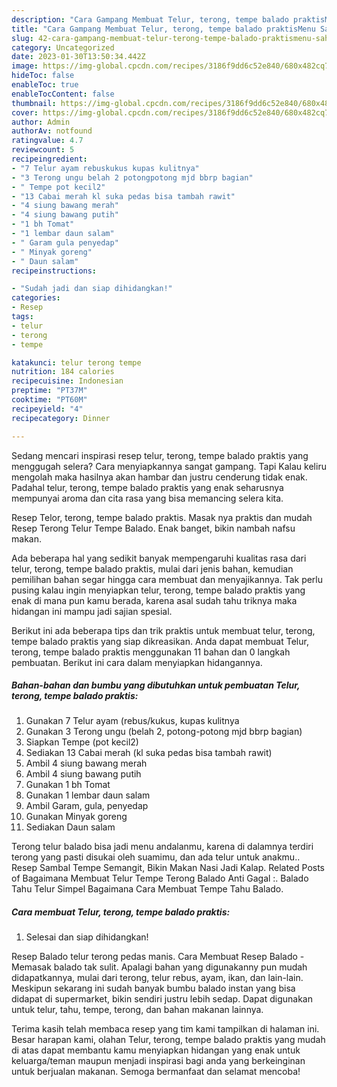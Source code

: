 ```yaml
---
description: "Cara Gampang Membuat Telur, terong, tempe balado praktisMenu Sahur"
title: "Cara Gampang Membuat Telur, terong, tempe balado praktisMenu Sahur"
slug: 42-cara-gampang-membuat-telur-terong-tempe-balado-praktismenu-sahur
category: Uncategorized
date: 2023-01-30T13:50:34.442Z
image: https://img-global.cpcdn.com/recipes/3186f9dd6c52e840/680x482cq70/telur-terong-tempe-balado-praktis-foto-resep-utama.jpg
hideToc: false
enableToc: true
enableTocContent: false
thumbnail: https://img-global.cpcdn.com/recipes/3186f9dd6c52e840/680x482cq70/telur-terong-tempe-balado-praktis-foto-resep-utama.jpg
cover: https://img-global.cpcdn.com/recipes/3186f9dd6c52e840/680x482cq70/telur-terong-tempe-balado-praktis-foto-resep-utama.jpg
author: Admin
authorAv: notfound
ratingvalue: 4.7
reviewcount: 5
recipeingredient:
- "7 Telur ayam rebuskukus kupas kulitnya"
- "3 Terong ungu belah 2 potongpotong mjd bbrp bagian"
- " Tempe pot kecil2"
- "13 Cabai merah kl suka pedas bisa tambah rawit"
- "4 siung bawang merah"
- "4 siung bawang putih"
- "1 bh Tomat"
- "1 lembar daun salam"
- " Garam gula penyedap"
- " Minyak goreng"
- " Daun salam"
recipeinstructions:

- "Sudah jadi dan siap dihidangkan!"
categories:
- Resep
tags:
- telur
- terong
- tempe

katakunci: telur terong tempe 
nutrition: 184 calories
recipecuisine: Indonesian
preptime: "PT37M"
cooktime: "PT60M"
recipeyield: "4"
recipecategory: Dinner

---
```



Sedang mencari inspirasi resep telur, terong, tempe balado praktis yang menggugah selera? Cara menyiapkannya sangat gampang. Tapi Kalau keliru mengolah maka hasilnya akan hambar dan justru cenderung tidak enak. Padahal telur, terong, tempe balado praktis yang enak seharusnya mempunyai aroma dan cita rasa yang bisa memancing selera kita.


Resep Telor, terong, tempe balado praktis. Masak nya praktis dan mudah Resep Terong Telur Tempe Balado. Enak banget, bikin nambah nafsu makan.

Ada beberapa hal yang sedikit banyak mempengaruhi kualitas rasa dari telur, terong, tempe balado praktis, mulai dari jenis bahan, kemudian pemilihan bahan segar hingga cara membuat dan menyajikannya. Tak perlu pusing kalau ingin menyiapkan telur, terong, tempe balado praktis yang enak di mana pun kamu berada, karena asal sudah tahu triknya maka hidangan ini mampu jadi sajian spesial.


Berikut ini ada beberapa tips dan trik praktis untuk membuat telur, terong, tempe balado praktis yang siap dikreasikan. Anda dapat membuat Telur, terong, tempe balado praktis menggunakan 11 bahan dan 0 langkah pembuatan. Berikut ini cara dalam menyiapkan hidangannya.

<!--inarticleads1-->

##### Bahan-bahan dan bumbu yang dibutuhkan untuk pembuatan Telur, terong, tempe balado praktis:

1. Gunakan 7 Telur ayam (rebus/kukus, kupas kulitnya
1. Gunakan 3 Terong ungu (belah 2, potong-potong mjd bbrp bagian)
1. Siapkan  Tempe (pot kecil2)
1. Sediakan 13 Cabai merah (kl suka pedas bisa tambah rawit)
1. Ambil 4 siung bawang merah
1. Ambil 4 siung bawang putih
1. Gunakan 1 bh Tomat
1. Gunakan 1 lembar daun salam
1. Ambil  Garam, gula, penyedap
1. Gunakan  Minyak goreng
1. Sediakan  Daun salam


Terong telur balado bisa jadi menu andalanmu, karena di dalamnya terdiri terong yang pasti disukai oleh suamimu, dan ada telur untuk anakmu.. Resep Sambal Tempe Semangit, Bikin Makan Nasi Jadi Kalap. Related Posts of Bagaimana Membuat Telur Tempe Terong Balado Anti Gagal :. Balado Tahu Telur Simpel Bagaimana Cara Membuat Tempe Tahu Balado. 

<!--inarticleads2-->

##### Cara membuat Telur, terong, tempe balado praktis:


1. Selesai dan siap dihidangkan!

Resep Balado telur terong pedas manis. Cara Membuat Resep Balado - Memasak balado tak sulit. Apalagi bahan yang digunakanny pun mudah didapatkannya, mulai dari terong, telur rebus, ayam, ikan, dan lain-lain. Meskipun sekarang ini sudah banyak bumbu balado instan yang bisa didapat di supermarket, bikin sendiri justru lebih sedap. Dapat digunakan untuk telur, tahu, tempe, terong, dan bahan makanan lainnya. 

Terima kasih telah membaca resep yang tim kami tampilkan di halaman ini. Besar harapan kami, olahan Telur, terong, tempe balado praktis yang mudah di atas dapat membantu kamu menyiapkan hidangan yang enak untuk keluarga/teman maupun menjadi inspirasi bagi anda yang berkeinginan untuk berjualan makanan. Semoga bermanfaat dan selamat mencoba!
